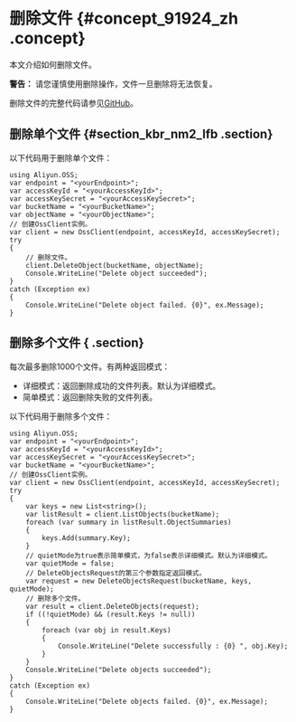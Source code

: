 # 删除文件 {#concept_91924_zh .concept}

本文介绍如何删除文件。

**警告：** 请您谨慎使用删除操作，文件一旦删除将无法恢复。

删除文件的完整代码请参见[GitHub](https://github.com/aliyun/aliyun-oss-csharp-sdk/blob/master/samples/Samples/DeleteObjectsSample.cs)。

## 删除单个文件 {#section_kbr_nm2_lfb .section}

以下代码用于删除单个文件：

```
using Aliyun.OSS;
var endpoint = "<yourEndpoint>";
var accessKeyId = "<yourAccessKeyId>";
var accessKeySecret = "<yourAccessKeySecret>";
var bucketName = "<yourBucketName>";
var objectName = "<yourObjectName>";
// 创建OssClient实例。
var client = new OssClient(endpoint, accessKeyId, accessKeySecret);
try
{
    // 删除文件。
    client.DeleteObject(bucketName, objectName);
    Console.WriteLine("Delete object succeeded");
}
catch (Exception ex)
{
    Console.WriteLine("Delete object failed. {0}", ex.Message);
}
```

## 删除多个文件 { .section}

每次最多删除1000个文件。有两种返回模式：

-   详细模式：返回删除成功的文件列表。默认为详细模式。
-   简单模式：返回删除失败的文件列表。

以下代码用于删除多个文件：

```
using Aliyun.OSS;
var endpoint = "<yourEndpoint>";
var accessKeyId = "<yourAccessKeyId>";
var accessKeySecret = "<yourAccessKeySecret>";
var bucketName = "<yourBucketName>";
// 创建OssClient实例。
var client = new OssClient(endpoint, accessKeyId, accessKeySecret);
try
{
    var keys = new List<string>();
    var listResult = client.ListObjects(bucketName);
    foreach (var summary in listResult.ObjectSummaries)
    {
        keys.Add(summary.Key);
    }
    // quietMode为true表示简单模式，为false表示详细模式。默认为详细模式。
    var quietMode = false;
    // DeleteObjectsRequest的第三个参数指定返回模式。
    var request = new DeleteObjectsRequest(bucketName, keys, quietMode);
    // 删除多个文件。
    var result = client.DeleteObjects(request);
    if ((!quietMode) && (result.Keys != null))
    {
        foreach (var obj in result.Keys)
        {
            Console.WriteLine("Delete successfully : {0} ", obj.Key);
        }
    }
    Console.WriteLine("Delete objects succeeded");
}
catch (Exception ex)
{
    Console.WriteLine("Delete objects failed. {0}", ex.Message);
}
```

